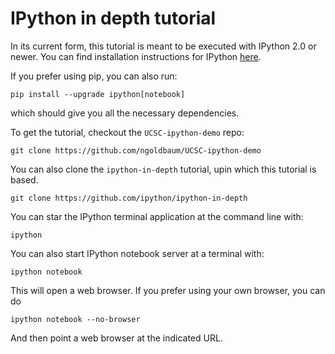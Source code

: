 # IPython in depth tutorial

In its current form, this tutorial is meant to be executed with IPython 2.0 or
newer.  You can find installation instructions for IPython [here](http://ipython.org/install.html).

If you prefer using pip, you can also run:

	pip install --upgrade ipython[notebook]

which should give you all the necessary dependencies.


To get the tutorial, checkout the `UCSC-ipython-demo` repo:

    git clone https://github.com/ngoldbaum/UCSC-ipython-demo

You can also clone the `ipython-in-depth` tutorial, upin which this tutorial is
based.

    git clone https://github.com/ipython/ipython-in-depth

You can star the IPython terminal application at the command line with:

    ipython

You can also start IPython notebook server at a terminal with:

    ipython notebook

This will open a web browser.  If you prefer using your own browser, you can do

    ipython notebook --no-browser

And then point a web browser at the indicated URL.
